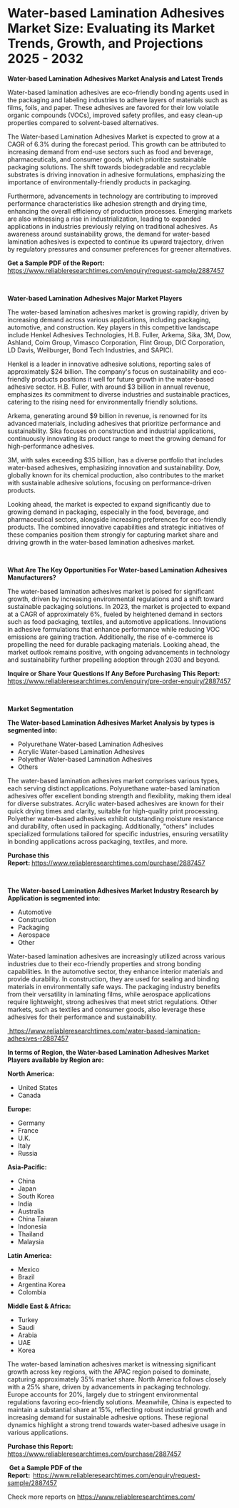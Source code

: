 <p><h1>Water-based Lamination Adhesives Market Size: Evaluating its Market Trends, Growth, and Projections 2025 - 2032</h1></p><p><strong>Water-based Lamination Adhesives Market Analysis and Latest Trends</strong></p>
<p><p>Water-based lamination adhesives are eco-friendly bonding agents used in the packaging and labeling industries to adhere layers of materials such as films, foils, and paper. These adhesives are favored for their low volatile organic compounds (VOCs), improved safety profiles, and easy clean-up properties compared to solvent-based alternatives. </p><p>The Water-based Lamination Adhesives Market is expected to grow at a CAGR of 6.3% during the forecast period. This growth can be attributed to increasing demand from end-use sectors such as food and beverage, pharmaceuticals, and consumer goods, which prioritize sustainable packaging solutions. The shift towards biodegradable and recyclable substrates is driving innovation in adhesive formulations, emphasizing the importance of environmentally-friendly products in packaging.</p><p>Furthermore, advancements in technology are contributing to improved performance characteristics like adhesion strength and drying time, enhancing the overall efficiency of production processes. Emerging markets are also witnessing a rise in industrialization, leading to expanded applications in industries previously relying on traditional adhesives. As awareness around sustainability grows, the demand for water-based lamination adhesives is expected to continue its upward trajectory, driven by regulatory pressures and consumer preferences for greener alternatives.</p></p>
<p><strong>Get a Sample PDF of the Report:&nbsp;</strong> <a href="https://www.reliableresearchtimes.com/enquiry/request-sample/2887457?utm_campaign=3038&utm_medium=2&utm_source=Github&utm_content=ia&utm_term=14032025&utm_id=water-based-lamination-adhesives">https://www.reliableresearchtimes.com/enquiry/request-sample/2887457</a></p>
<p>&nbsp;</p>
<p><strong>Water-based Lamination Adhesives Major Market Players</strong></p>
<p><p>The water-based lamination adhesives market is growing rapidly, driven by increasing demand across various applications, including packaging, automotive, and construction. Key players in this competitive landscape include Henkel Adhesives Technologies, H.B. Fuller, Arkema, Sika, 3M, Dow, Ashland, Coim Group, Vimasco Corporation, Flint Group, DIC Corporation, LD Davis, Weilburger, Bond Tech Industries, and SAPICI.</p><p>Henkel is a leader in innovative adhesive solutions, reporting sales of approximately $24 billion. The company's focus on sustainability and eco-friendly products positions it well for future growth in the water-based adhesive sector. H.B. Fuller, with around $3 billion in annual revenue, emphasizes its commitment to diverse industries and sustainable practices, catering to the rising need for environmentally friendly solutions.</p><p>Arkema, generating around $9 billion in revenue, is renowned for its advanced materials, including adhesives that prioritize performance and sustainability. Sika focuses on construction and industrial applications, continuously innovating its product range to meet the growing demand for high-performance adhesives.</p><p>3M, with sales exceeding $35 billion, has a diverse portfolio that includes water-based adhesives, emphasizing innovation and sustainability. Dow, globally known for its chemical production, also contributes to the market with sustainable adhesive solutions, focusing on performance-driven products.</p><p>Looking ahead, the market is expected to expand significantly due to growing demand in packaging, especially in the food, beverage, and pharmaceutical sectors, alongside increasing preferences for eco-friendly products. The combined innovative capabilities and strategic initiatives of these companies position them strongly for capturing market share and driving growth in the water-based lamination adhesives market.</p></p>
<p>&nbsp;</p>
<p><strong>What Are The Key Opportunities For Water-based Lamination Adhesives Manufacturers?</strong></p>
<p><p>The water-based lamination adhesives market is poised for significant growth, driven by increasing environmental regulations and a shift toward sustainable packaging solutions. In 2023, the market is projected to expand at a CAGR of approximately 6%, fueled by heightened demand in sectors such as food packaging, textiles, and automotive applications. Innovations in adhesive formulations that enhance performance while reducing VOC emissions are gaining traction. Additionally, the rise of e-commerce is propelling the need for durable packaging materials. Looking ahead, the market outlook remains positive, with ongoing advancements in technology and sustainability further propelling adoption through 2030 and beyond.</p></p>
<p><strong>Inquire or Share Your Questions If Any Before Purchasing This Report:</strong> <a href="https://www.reliableresearchtimes.com/enquiry/pre-order-enquiry/2887457?utm_campaign=3038&utm_medium=2&utm_source=Github&utm_content=ia&utm_term=14032025&utm_id=water-based-lamination-adhesives">https://www.reliableresearchtimes.com/enquiry/pre-order-enquiry/2887457</a></p>
<p>&nbsp;</p>
<p><strong>Market Segmentation</strong></p>
<p><strong>The Water-based Lamination Adhesives Market Analysis by types is segmented into:</strong></p>
<p><ul><li>Polyurethane Water-based Lamination Adhesives</li><li>Acrylic Water-based Lamination Adhesives</li><li>Polyether Water-based Lamination Adhesives</li><li>Others</li></ul></p>
<p><p>The water-based lamination adhesives market comprises various types, each serving distinct applications. Polyurethane water-based lamination adhesives offer excellent bonding strength and flexibility, making them ideal for diverse substrates. Acrylic water-based adhesives are known for their quick drying times and clarity, suitable for high-quality print processing. Polyether water-based adhesives exhibit outstanding moisture resistance and durability, often used in packaging. Additionally, "others" includes specialized formulations tailored for specific industries, ensuring versatility in bonding applications across packaging, textiles, and more.</p></p>
<p><strong>Purchase this Report:&nbsp;</strong><a href="https://www.reliableresearchtimes.com/purchase/2887457?utm_campaign=3038&utm_medium=2&utm_source=Github&utm_content=ia&utm_term=14032025&utm_id=water-based-lamination-adhesives">https://www.reliableresearchtimes.com/purchase/2887457</a></p>
<p>&nbsp;</p>
<p><strong>The Water-based Lamination Adhesives Market Industry Research by Application is segmented into:</strong></p>
<p><ul><li>Automotive</li><li>Construction</li><li>Packaging</li><li>Aerospace</li><li>Other</li></ul></p>
<p><p>Water-based lamination adhesives are increasingly utilized across various industries due to their eco-friendly properties and strong bonding capabilities. In the automotive sector, they enhance interior materials and provide durability. In construction, they are used for sealing and binding materials in environmentally safe ways. The packaging industry benefits from their versatility in laminating films, while aerospace applications require lightweight, strong adhesives that meet strict regulations. Other markets, such as textiles and consumer goods, also leverage these adhesives for their performance and sustainability.</p></p>
<p><a href="https://www.reliableresearchtimes.com/water-based-lamination-adhesives-r2887457?utm_campaign=3038&utm_medium=2&utm_source=Github&utm_content=ia&utm_term=14032025&utm_id=water-based-lamination-adhesives">&nbsp;https://www.reliableresearchtimes.com/water-based-lamination-adhesives-r2887457</a></p>
<p><strong>In terms of Region, the Water-based Lamination Adhesives Market Players available by Region are:</strong></p>
<p>
    <p> <strong> North America: </strong>
        <ul>
            <li>United States</li>
            <li>Canada</li>
        </ul>
        </p> 
    <p> <strong> Europe: </strong>
        <ul>
            <li>Germany</li>
            <li>France</li>
            <li>U.K.</li>
            <li>Italy</li>
            <li>Russia</li>
        </ul>
        </p> 
    <p> <strong> Asia-Pacific: </strong>
        <ul>
            <li>China</li>
            <li>Japan</li>
            <li>South Korea</li>
            <li>India</li>
            <li>Australia</li>
            <li>China Taiwan</li>
            <li>Indonesia</li>
            <li>Thailand</li>
            <li>Malaysia</li>
        </ul>
        </p> 
    <p> <strong> Latin America: </strong>
        <ul>
            <li>Mexico</li>
            <li>Brazil</li>
            <li>Argentina Korea</li>
            <li>Colombia</li>
        </ul>
        </p> 
    <p> <strong> Middle East & Africa: </strong>
        <ul>
            <li>Turkey</li>
            <li>Saudi</li>
            <li>Arabia</li>
            <li>UAE</li>
            <li>Korea</li>
        </ul>
    </p>
    </p>
<p><p>The water-based lamination adhesives market is witnessing significant growth across key regions, with the APAC region poised to dominate, capturing approximately 35% market share. North America follows closely with a 25% share, driven by advancements in packaging technology. Europe accounts for 20%, largely due to stringent environmental regulations favoring eco-friendly solutions. Meanwhile, China is expected to maintain a substantial share at 15%, reflecting robust industrial growth and increasing demand for sustainable adhesive options. These regional dynamics highlight a strong trend towards water-based adhesive usage in various applications.</p></p>
<p><strong>Purchase this Report: </strong><a href="https://www.reliableresearchtimes.com/purchase/2887457?utm_campaign=3038&utm_medium=2&utm_source=Github&utm_content=ia&utm_term=14032025&utm_id=water-based-lamination-adhesives">https://www.reliableresearchtimes.com/purchase/2887457</a></p>
<p>&nbsp;<strong>Get a Sample PDF of the Report:&nbsp;&nbsp;</strong><a href="https://www.reliableresearchtimes.com/enquiry/request-sample/2887457?utm_campaign=3038&utm_medium=2&utm_source=Github&utm_content=ia&utm_term=14032025&utm_id=water-based-lamination-adhesives">https://www.reliableresearchtimes.com/enquiry/request-sample/2887457</a></p>
<p><strong></strong></p>
<p>Check more reports on <a href="https://www.reliableresearchtimes.com/?utm_campaign=3038&utm_medium=2&utm_source=Github&utm_content=ia&utm_term=14032025&utm_id=water-based-lamination-adhesives">https://www.reliableresearchtimes.com/</a></p>